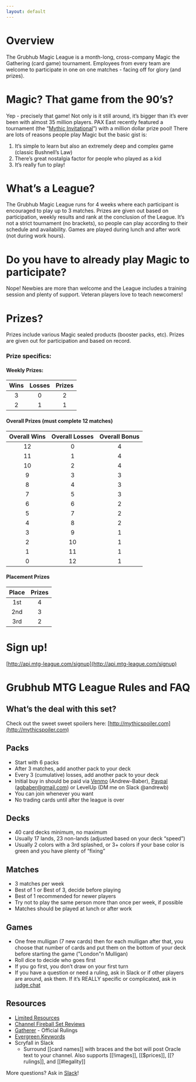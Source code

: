 ```yaml
---
layout: default
---
```


# Overview

The Grubhub Magic League is a month-long, cross-company Magic the Gathering (card game) tournament. Employees from every team are welcome to participate in one on one matches - facing off for glory (and prizes).

# Magic? That game from the 90’s?
Yep - precisely that game! Not only is it still around, it’s bigger than it’s ever been with almost 35 million players. PAX East recently featured a tournament (the “[Mythic Invitational](https://www.magic.gg/news/capturing-magic-at-the-mythic-invitational)”) with a million dollar prize pool! There are lots of reasons people play Magic but the basic gist is:

 1. It’s simple to learn but also an extremely deep and complex game (classic Bushnell’s Law)
 2. There’s great nostalgia factor for people who played as a kid
 3. It’s really fun to play!

# What’s a League?
The Grubhub Magic League runs for 4 weeks where each participant is encouraged to play up to 3 matches. Prizes are given out based on participation, weekly results and rank at the conclusion of the League. It’s not a strict tournament (no brackets), so people can play according to their schedule and availability. Games are played during lunch and after work (not during work hours).

# Do you have to already play Magic to participate?
Nope! Newbies are more than welcome and the League includes a training session and plenty of support. Veteran players love to teach newcomers!

# Prizes?

Prizes include various Magic sealed products (booster packs, etc). Prizes are given out for participation and based on record.

### Prize specifics:

#### Weekly Prizes:

| Wins | Losses | Prizes |
|:----:|:------:|:------:|
| 3    | 0      | 2      |
| 2    | 1      | 1      |

#### Overall Prizes (must complete 12 matches)

| Overall Wins | Overall Losses | Overall Bonus |
|:------------:|:--------------:|:-------------:|
| 12           | 0              | 4             |
| 11           | 1              | 4             |
| 10           | 2              | 4             |
| 9            | 3              | 3             |
| 8            | 4              | 3             |
| 7            | 5              | 3             |
| 6            | 6              | 2             |
| 5            | 7              | 2             |
| 4            | 8              | 2             |
| 3            | 9              | 1             |
| 2            | 10             | 1             |
| 1            | 11             | 1             |
| 0            | 12             | 1             |

#### Placement Prizes

| Place | Prizes |
|:-----:|:------:|
| 1st   | 4      |
| 2nd   | 3      |
| 3rd   | 2      |

# Sign up!
[http://api.mtg-league.com/signup](http://api.mtg-league.com/signup)

# Grubhub MTG League Rules and FAQ

## What’s the deal with this set?
Check out the sweet sweet spoilers here:
[http://mythicspoiler.com](http://mythicspoiler.com)


## Packs
* Start with 6 packs
* After 3 matches, add another pack to your deck
* Every 3 (cumulative) losses, add another pack to your deck
* Initial buy in should be paid via [Venmo](https://venmo.com/Andrew-Baber) (Andrew-Baber), [Paypal](http://paypal.me/agbaber) (agbaber@gmail.com) or LevelUp (DM me on Slack @andrewb)
* You can join whenever you want
* No trading cards until after the league is over

## Decks
* 40 card decks minimum, no maximum
* Usually 17 lands, 23 non-lands (adjusted based on your deck “speed”)
* Usually 2 colors with a 3rd splashed, or 3+ colors if your base color is green and you have plenty of “fixing”

## Matches
* 3 matches per week
* Best of 1 or Best of 3, decide before playing
* Best of 1 recommended for newer players
* Try not to play the same person more than once per week, if possible
* Matches should be played at lunch or after work

## Games
* One free mulligan (7 new cards) then for each mulligan after that, you choose that number of cards and put them on the bottom of your deck before starting the game ("London"n Mulligan)
* Roll dice to decide who goes first
* If you go first, you don’t draw on your first turn
* If you have a question or need a ruling, ask in Slack or if other players are around, ask them. If it’s REALLY specific or complicated, ask in [judge chat](https://chat.magicjudges.org/mtgrules/)

## Resources
* [Limited Resources](http://lrcast.com/)
* [Channel Fireball Set Reviews](https://www.channelfireball.com/tag/lsvs-set-review/)
* [Gatherer](https://gatherer.wizards.com/Pages/Default.aspx) - Official Rulings 
* [Evergreen Keywords](https://66.media.tumblr.com/4c504a06546c4e88ecd47353f32b6382/tumblr_o19xrzEzkz1qia2dho1_1280.png)
* Scryfall in Slack
  * Surround [[card names]] with braces and the bot will post Oracle text to your channel. Also supports [[!images]], [[$prices]], [[?rulings]], and [[#legality]]


More questions? Ask in [Slack](https://grubhub.slack.com/messages/CJ571MTS9)!
